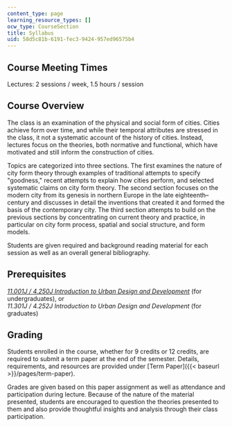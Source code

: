 ```yaml
---
content_type: page
learning_resource_types: []
ocw_type: CourseSection
title: Syllabus
uid: 58d5c81b-6191-fec3-9424-957ed96575b4
---
```


Course Meeting Times
--------------------

Lectures: 2 sessions / week, 1.5 hours / session

Course Overview
---------------

The class is an examination of the physical and social form of cities. Cities achieve form over time, and while their temporal attributes are stressed in the class, it not a systematic account of the history of cities. Instead, lectures focus on the theories, both normative and functional, which have motivated and still inform the construction of cities.

Topics are categorized into three sections. The first examines the nature of city form theory through examples of traditional attempts to specify "goodness," recent attempts to explain how cities perform, and selected systematic claims on city form theory. The second section focuses on the modern city from its genesis in northern Europe in the late eighteenth–century and discusses in detail the inventions that created it and formed the basis of the contemporary city. The third section attempts to build on the previous sections by concentrating on current theory and practice, in particular on city form process, spatial and social structure, and form models.

Students are given required and background reading material for each session as well as an overall general bibliography.

Prerequisites
-------------

[_11.001J / 4.250J Introduction to Urban Design and Development_](/courses/11-001j-introduction-to-urban-design-and-development-spring-2006/) (for undergraduates), or  
_11.301J / 4.252J Introduction to Urban Design and Development_ (for graduates)

Grading
-------

Students enrolled in the course, whether for 9 credits or 12 credits, are required to submit a term paper at the end of the semester. Details, requirements, and resources are provided under [Term Paper]({{< baseurl >}}/pages/term-paper).

Grades are given based on this paper assignment as well as attendance and participation during lecture. Because of the nature of the material presented, students are encouraged to question the theories presented to them and also provide thoughtful insights and analysis through their class participation.